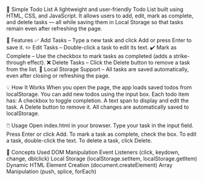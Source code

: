 📝 Simple Todo List
  A lightweight and user-friendly Todo List built using HTML, CSS, and JavaScript.
  It allows users to add, edit, mark as complete, and delete tasks — all while saving them in Local Storage so that tasks remain even after refreshing the page.

🚀 Features
  ✅ Add Tasks – Type a new task and click Add or press Enter to save it.
  ✏️ Edit Tasks – Double-click a task to edit its text.
  ✔️ Mark as Complete – Use the checkbox to mark tasks as completed (adds a strike-through effect).
  ❌ Delete Tasks – Click the Delete button to remove a task from the list.
  💾 Local Storage Support – All tasks are saved automatically, even after closing or refreshing the page.

💡 How It Works
  When you open the page, the app loads saved todos from localStorage.
  You can add new todos using the input box.
  Each todo item has: 
    A checkbox to toggle completion.
    A text span to display and edit the task.
    A Delete button to remove it.
    All changes are automatically saved to localStorage.

🖱️ Usage
  Open index.html in your browser.
  Type your task in the input field.
  Press Enter or click Add.
  To mark a task as complete, check the box.
  To edit a task, double-click the text.
  To delete a task, click Delete.

🧠 Concepts Used
  DOM Manipulation
  Event Listeners (click, keydown, change, dblclick)
  Local Storage (localStorage.setItem, localStorage.getItem)
  Dynamic HTML Element Creation (document.createElement)
  Array Manipulation (push, splice, forEach)

